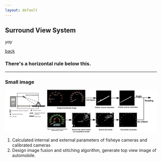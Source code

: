 ```yaml
---
layout: default
---
```


## Surround View System

_yay_

[back](./)

### There's a horizontal rule below this.

* * *

### Small image

![](https://github.com/yiminghit/yiminghit.github.com/blob/master/0001.jpg)

1. Calculated internal and external parameters of fisheye cameras and calibrated cameras
2. Design image fusion and stitching algorithm, generate top view image of automobile.
